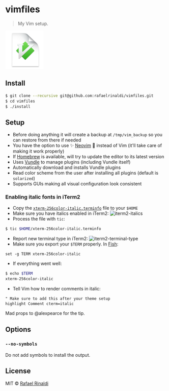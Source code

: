 # vimfiles

> My Vim setup.

<a href="https://dribbble.com/shots/1435854-Vim-Replacement-Icon"><img src="./vim.png" width="120" title="Vim logo by @jasonlong" /></a>

## Install

```sh
$ git clone --recursive git@github.com:rafaelrinaldi/vimfiles.git
$ cd vimfiles
$ ./install
```

## Setup

* Before doing anything it will create a backup at `/tmp/vim_backup` so you can restore from there if needed
* You have the option to use :sparkles: [Neovim](http://neovim.org) :dizzy: instead of Vim (it'll take care of making it work properly)
* If [Homebrew](http://brew.sh) is available, will try to update the editor to its latest version
* Uses [Vundle](https://github.com/VundleVim/Vundle.vim) to manage plugins (including Vundle itself)
* Automatically download and installs Vundle plugins
* Read color scheme from the user after installing all plugins (default is `solarized`)
* Supports GUIs making all visual configuration look consistent

### Enabling italic fonts in iTerm2

* Copy the [`xterm-256color-italic.terminfo`](/master/xterm-256color-italic.terminfo) file to your `$HOME`
* Make sure you have italics enabled in iTerm2:
![iterm2-italics](./iterm2-italics)
* Process the file with `tic`:
```sh
$ tic $HOME/xterm-256color-italic.terminfo
```
* Report new terminal type in iTerm2:
![iterm2-terminal-type](./iterm2-terminal-type)
* Make sure you export your `$TERM` properly. In [Fish](http://fishshell.com):
```fish
set -g TERM xterm-256color-italic
```
* If everything went well:
```sh
$ echo $TERM
xterm-256color-italic
```
* Tell Vim how to render comments in italic:
```viml
" Make sure to add this after your theme setup
highlight Comment cterm=italic
```

Mad props to @alexpearce for the tip.

## Options

### `--no-symbols`

Do not add symbols to install the output.

## License

MIT © [Rafael Rinaldi](http://rinaldi.io)
